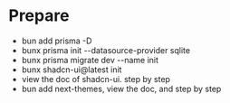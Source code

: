 # Prepare

- bun add prisma -D
- bunx prisma init --datasource-provider sqlite
- bunx prisma migrate dev --name init
- bunx shadcn-ui@latest init
- view the doc of shadcn-ui. step by step
- bun add next-themes, view the doc, and step by step
